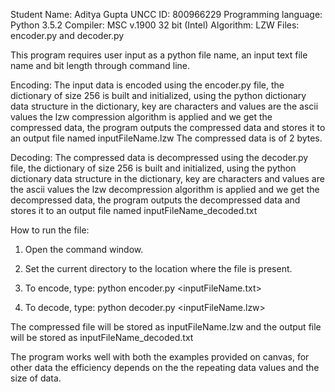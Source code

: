 Student Name: Aditya Gupta
UNCC ID: 800966229
Programming language: Python 3.5.2
Compiler: MSC v.1900 32 bit (Intel)
Algorithm: LZW
Files: encoder.py and decoder.py

This program requires user input as a python file name,
an input text file name and bit length through command line.

Encoding:
The input data is encoded using the encoder.py file,
the dictionary of size 256 is built and initialized,
using the python dictionary data structure
in the dictionary, key are characters and values are the ascii values
the lzw compression algorithm is applied and we get the compressed data,
the program outputs the compressed data and stores it to an
output file named inputFileName.lzw
The compressed data is of 2 bytes.

Decoding:
The compressed data is decompressed using the decoder.py file,
the dictionary of size 256 is built and initialized,
using the python dictionary data structure
in the dictionary, key are characters and values are the ascii values
the lzw decompression algorithm is applied and we get the decompressed data,
the program outputs the decompressed data and stores it to an
output file named inputFileName_decoded.txt

How to run the file:

1. Open the command window.
2. Set the current directory to the location where the file is present.
3. To encode, type:
   python encoder.py <inputFileName.txt> <number of Bits>

4. To decode, type:
   python decoder.py <inputFileName.lzw> <number of Bits>

The compressed file will be stored as inputFileName.lzw and the output
file will be stored as inputFileName_decoded.txt

The program works well with both the examples provided on canvas,
for other data the efficiency depends on the the repeating data values
and the size of data.

